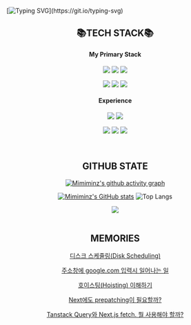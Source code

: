 
[![Typing SVG](https://readme-typing-svg.demolab.com?font=Sriracha&weight=400&size=60&duration=5001&pause=1000&color=6A5ACD&center=true&vCenter=true&width=900&height=250&lines=Hello+World!+I'm+Minz+👀;Striving+for+learnable+code+🧐;)](https://git.io/typing-svg)

<div align="center">
  <h2>📚TECH STACK📚</h2>
  <h4>My Primary Stack</h4>
  <img src="https://img.shields.io/badge/React-61DAFB?style=flat&logo=React&logoColor=white"> <img src="https://img.shields.io/badge/Tanstack query-FF4154?style=flat&logo=reactquery&logoColor=white"> <img src="https://img.shields.io/badge/Zustand-443e38?style=flat">
  
  <img src="https://img.shields.io/badge/TypeScript-3178C6?style=flat&logo=typescript&logoColor=white"> <img src="https://img.shields.io/badge/Javascript-F7DF1E?style=flat&logo=javascript&logoColor=white"> <img src="https://img.shields.io/badge/Styled components-DB7093?style=flat&logo=styledcomponents&logoColor=white">

  <h4>Experience</h4>
  <img src="https://img.shields.io/badge/Next.js-000000?style=flat&logo=nextdotjs&logoColor=white"> <img src="https://img.shields.io/badge/Vue.js-4FC08D?style=flat&logo=vuedotjs&logoColor=white">
  
  <img src="https://img.shields.io/badge/Vite-646CFF?style=flat&logo=vite&logoColor=white"> <img src="https://img.shields.io/badge/Tailwind-06B6D4?style=flat&logo=tailwindcss&logoColor=white"> <img src="https://img.shields.io/badge/Emotion-d36ac2?style=flat">
</div> 

<br/>

<div align="center">
  <h2>GITHUB STATE</h2>

[![Mimiminz's github activity graph](https://github-readme-activity-graph.vercel.app/graph?username=Mimiminz&bg_color=02071500&color=8A2BE2&line=8A2BE2&point=9370db&area=true&hide_border=true)](https://github.com/ashutosh00710/github-readme-activity-graph)


[![Mimiminz's GitHub stats](https://github-readme-stats.vercel.app/api?username=Mimiminz&show_icons=true&bg_color=02071500&title_color=663399&icon_color=928AFA&text_color=6a5acd&rank_icon=github&hide_border=true&text_bold=false)](https://github.com/Mimiminz/github-readme-stats)
![Top Langs](https://github-readme-stats.vercel.app/api/top-langs/?username=Mimiminz&layout=compact&hide_border=true&bg_color=02071500&card_width=350&text_color=6a5acd&title_color=663399&langs_count=8)

<img src="https://komarev.com/ghpvc/?username=Mimiminz&&style=flat-square&color=6a5acd"/>
</div>  

<br/>
  
<div align="center">
  <h2>MEMORIES</h2>

<div><p><a href='https://ciaom.tistory.com/entry/disk-scheduling' target='_blank'>디스크 스케줄링(Disk Scheduling)</a></p><p><a href='https://ciaom.tistory.com/entry/what-happens-when-you-type-google-in-url' target='_blank'>주소창에 google.com 입력시 일어나는 일</a></p><p><a href='https://ciaom.tistory.com/entry/JS-Hoisting' target='_blank'>호이스팅(Hoisting) 이해하기</a></p><p><a href='https://ciaom.tistory.com/entry/prepatching-in-nextjs' target='_blank'>Next에도 prepatching이 필요할까?</a></p><p><a href='https://ciaom.tistory.com/entry/Tanstack-Query-Nextjs-fetch-diff' target='_blank'>Tanstack Query와 Next.js fetch. 뭘 사용해야 할까?</a></p></div></div>